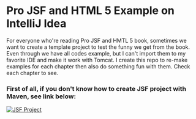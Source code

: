 # Pro JSF  and HTML 5 Example on IntelliJ Idea

For everyone who're reading Pro JSF and HMTL 5 book, sometimes we want to create a template project to test the funny we get from the book. Even through we have all codes example, but I can't import them to my favorite  IDE and make it work with Tomcat. I create this repo to re-make examples for each chapter then also do something fun with them. Check each chapter to see.

### First of all, if you don't know how to create JSF project with Maven, see link below:

[![JSF Project ](https://img.youtube.com/vi/dk8s7-stZdo/0.jpg)](http://www.javaserverfaces.org/get-started#TOC-Creating-a-web-project-and-adding-J)

